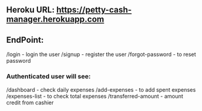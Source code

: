 ## Heroku URL: https://petty-cash-manager.herokuapp.com

## EndPoint: 

/login - login the user
/signup - register the user
/forgot-password - to reset password

### Authenticated user will see:

/dashboard - check daily expenses
/add-expenses - to add spent expenses
/expenses-list - to check total expenses
/transferred-amount - amount credit from cashier
